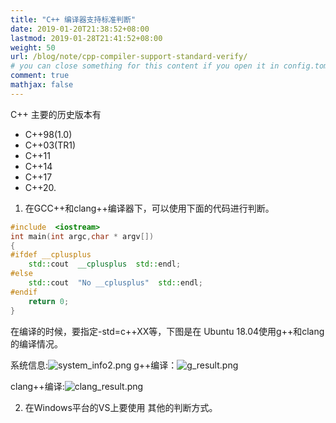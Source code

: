 ```yaml
---
title: "C++ 编译器支持标准判断"
date: 2019-01-20T21:38:52+08:00
lastmod: 2019-01-28T21:41:52+08:00
weight: 50
url: /blog/note/cpp-compiler-support-standard-verify/
# you can close something for this content if you open it in config.toml.
comment: true
mathjax: false
---
```



C++ 主要的历史版本有 
* C++98(1.0)
* C++03(TR1)
* C++11
* C++14
* C++17
* C++20.

1. 在GCC++和clang++编译器下，可以使用下面的代码进行判断。

```cpp {linenos=table}
#include  <iostream>
int main(int argc,char * argv[])
{
#ifdef __cplusplus
    std::cout  __cplusplus  std::endl;
#else
    std::cout  "No __cplusplus"  std::endl;
#endif 
    return 0;
}
```

在编译的时候，要指定-std=c++XX等，下图是在 Ubuntu 18.04使用g++和clang的编译情况。

系统信息:![system_info2.png](https://www.dennisthink.com/image/2019/01/system_info2.png)
g++编译：![g_result.png](https://www.dennisthink.com/image/2019/01/g_result.png)


clang++编译:![clang_result.png](https://www.dennisthink.com/image/2019/01/clang_result.png)

2. 在Windows平台的VS上要使用 其他的判断方式。